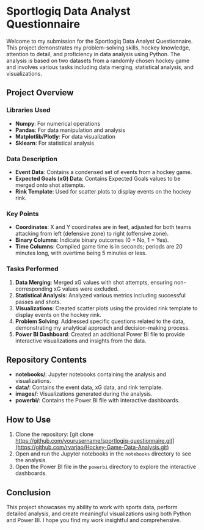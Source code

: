 # Sportlogiq Data Analyst Questionnaire

Welcome to my submission for the Sportlogiq Data Analyst Questionnaire. This project demonstrates my problem-solving skills, hockey knowledge, attention to detail, and proficiency in data analysis using Python. The analysis is based on two datasets from a randomly chosen hockey game and involves various tasks including data merging, statistical analysis, and visualizations.

## Project Overview

### Libraries Used
- **Numpy**: For numerical operations
- **Pandas**: For data manipulation and analysis
- **Matplotlib/Plotly**: For data visualization
- **Sklearn**: For statistical analysis

### Data Description
- **Event Data**: Contains a condensed set of events from a hockey game.
- **Expected Goals (xG) Data**: Contains Expected Goals values to be merged onto shot attempts.
- **Rink Template**: Used for scatter plots to display events on the hockey rink.

### Key Points
- **Coordinates**: X and Y coordinates are in feet, adjusted for both teams attacking from left (defensive zone) to right (offensive zone).
- **Binary Columns**: Indicate binary outcomes (0 = No, 1 = Yes).
- **Time Columns**: Compiled game time is in seconds; periods are 20 minutes long, with overtime being 5 minutes or less.

### Tasks Performed
1. **Data Merging**: Merged xG values with shot attempts, ensuring non-corresponding xG values were excluded.
2. **Statistical Analysis**: Analyzed various metrics including successful passes and shots.
3. **Visualizations**: Created scatter plots using the provided rink template to display events on the hockey rink.
4. **Problem Solving**: Addressed specific questions related to the data, demonstrating my analytical approach and decision-making process.
5. **Power BI Dashboard**: Created an additional Power BI file to provide interactive visualizations and insights from the data.

## Repository Contents
- **notebooks/**: Jupyter notebooks containing the analysis and visualizations.
- **data/**: Contains the event data, xG data, and rink template.
- **images/**: Visualizations generated during the analysis.
- **powerbi/**: Contains the Power BI file with interactive dashboards.

## How to Use
1. Clone the repository: [git clone https://github.com/yourusername/sportlogiq-questionnaire.git](https://github.com/rvarjao/Hockey-Game-Data-Analysis.git)
2. Open and run the Jupyter notebooks in the `notebooks` directory to see the analysis.
3. Open the Power BI file in the `powerbi` directory to explore the interactive dashboards.

## Conclusion
This project showcases my ability to work with sports data, perform detailed analysis, and create meaningful visualizations using both Python and Power BI. I hope you find my work insightful and comprehensive.
